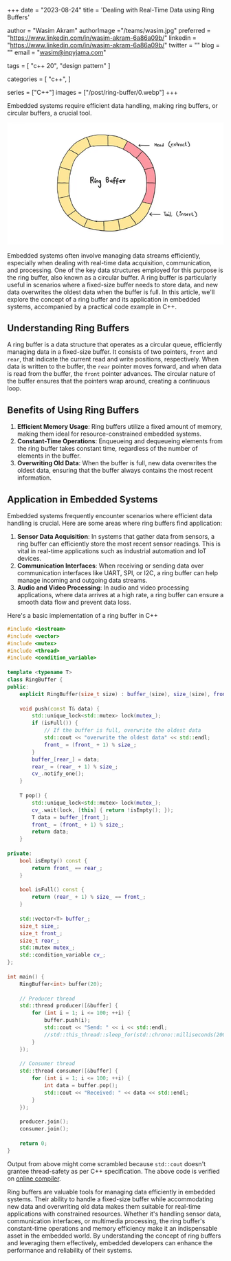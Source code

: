 +++
date  = "2023-08-24"
title = 'Dealing with Real-Time Data using Ring Buffers'

author = "Wasim Akram"
authorImage ="/teams/wasim.jpg"
preferred = "https://www.linkedin.com/in/wasim-akram-6a86a09b/"
linkedin = "https://www.linkedin.com/in/wasim-akram-6a86a09b/"
twitter = ""
blog = ""
email = "wasim@inpyjama.com"

tags = [
    "c++ 20", "design pattern"
]

categories = [
    "c++",
]

series = ["C++"]
images = ["/post/ring-buffer/0.webp"]
+++

Embedded systems require efficient data handling, making ring buffers, or circular buffers, a crucial tool.
<!--more-->

![](0.webp "The ring buffer and head/tail pointer.")

Embedded systems often involve managing data streams efficiently, especially when dealing with real-time data acquisition, communication, and processing. One of the key data structures employed for this purpose is the ring buffer, also known as a circular buffer. A ring buffer is particularly useful in scenarios where a fixed-size buffer needs to store data, and new data overwrites the oldest data when the buffer is full. In this article, we'll explore the concept of a ring buffer and its application in embedded systems, accompanied by a practical code example in C++.

## Understanding Ring Buffers

A ring buffer is a data structure that operates as a circular queue, efficiently managing data in a fixed-size buffer. It consists of two pointers, `front` and `rear`, that indicate the current read and write positions, respectively. When data is written to the buffer, the `rear` pointer moves forward, and when data is read from the buffer, the `front` pointer advances. The circular nature of the buffer ensures that the pointers wrap around, creating a continuous loop.

## Benefits of Using Ring Buffers
1. **Efficient Memory Usage**: Ring buffers utilize a fixed amount of memory, making them ideal for resource-constrained embedded systems.
1. **Constant-Time Operations**: Enqueueing and dequeueing elements from the ring buffer takes constant time, regardless of the number of elements in the buffer.
1. **Overwriting Old Data**: When the buffer is full, new data overwrites the oldest data, ensuring that the buffer always contains the most recent information.

## Application in Embedded Systems

Embedded systems frequently encounter scenarios where efficient data handling is crucial. Here are some areas where ring buffers find application:

1. **Sensor Data Acquisition**: In systems that gather data from sensors, a ring buffer can efficiently store the most recent sensor readings. This is vital in real-time applications such as industrial automation and IoT devices.
1. **Communication Interfaces**: When receiving or sending data over communication interfaces like UART, SPI, or I2C, a ring buffer can help manage incoming and outgoing data streams.
1. **Audio and Video Processing**: In audio and video processing applications, where data arrives at a high rate, a ring buffer can ensure a smooth data flow and prevent data loss.

Here's a basic implementation of a ring buffer in C++
```cpp {title="implementation of ring buffer"}
#include <iostream>
#include <vector>
#include <mutex>
#include <thread>
#include <condition_variable>

template <typename T>
class RingBuffer {
public:
    explicit RingBuffer(size_t size) : buffer_(size), size_(size), front_(0), rear_(0) {}

    void push(const T& data) {
        std::unique_lock<std::mutex> lock(mutex_);
        if (isFull()) {
            // If the buffer is full, overwrite the oldest data
            std::cout << "overwrite the oldest data" << std::endl;
            front_ = (front_ + 1) % size_;
        }
        buffer_[rear_] = data;
        rear_ = (rear_ + 1) % size_;
        cv_.notify_one();
    }

    T pop() {
        std::unique_lock<std::mutex> lock(mutex_);
        cv_.wait(lock, [this] { return !isEmpty(); });
        T data = buffer_[front_];
        front_ = (front_ + 1) % size_;
        return data;
    }

private:
    bool isEmpty() const {
        return front_ == rear_;
    }

    bool isFull() const {
        return (rear_ + 1) % size_ == front_;
    }

    std::vector<T> buffer_;
    size_t size_;
    size_t front_;
    size_t rear_;
    std::mutex mutex_;
    std::condition_variable cv_;
};

int main() {
    RingBuffer<int> buffer(20);

    // Producer thread
    std::thread producer([&buffer] {
        for (int i = 1; i <= 100; ++i) {
            buffer.push(i);
            std::cout << "Send: " << i << std::endl;
            //std::this_thread::sleep_for(std::chrono::milliseconds(200));
        }
    });

    // Consumer thread
    std::thread consumer([&buffer] {
        for (int i = 1; i <= 100; ++i) {
            int data = buffer.pop();
            std::cout << "Received: " << data << std::endl;
        }
    });

    producer.join();
    consumer.join();

    return 0;
}
```

Output from above might come scrambled because `std::cout` doesn't grantee thread-safety as per C++ specification. The above code is verified on [online compiler](https://www.onlinegdb.com/online_c++_compiler).

Ring buffers are valuable tools for managing data efficiently in embedded systems. Their ability to handle a fixed-size buffer while accommodating new data and overwriting old data makes them suitable for real-time applications with constrained resources. Whether it's handling sensor data, communication interfaces, or multimedia processing, the ring buffer's constant-time operations and memory efficiency make it an indispensable asset in the embedded world. By understanding the concept of ring buffers and leveraging them effectively, embedded developers can enhance the performance and reliability of their systems.
